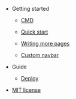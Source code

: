 
- Getting started

  - [CMD](README.md#CMD)

  - [Quick start](quickstart.md)
  - [Writing more pages](more-pages.md)
  - [Custom navbar](custom-navbar.md)

- Guide

  - [Deploy](deploy.md)

- [MIT license](license.md)
